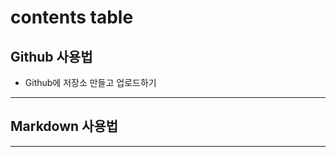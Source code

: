 # contents table
## Github 사용법
+ Github에 저장소 만들고 업로드하기
---------------------
## Markdown 사용법
---------------------
